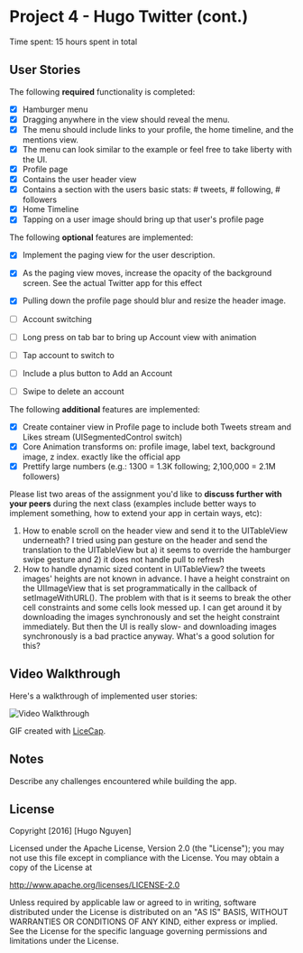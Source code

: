 # Project 4 - Hugo Twitter (cont.)

Time spent: 15 hours spent in total

## User Stories

The following **required** functionality is completed:

- [X] Hamburger menu
- [X] Dragging anywhere in the view should reveal the menu.
- [X] The menu should include links to your profile, the home timeline, and the mentions view.
- [X] The menu can look similar to the example or feel free to take liberty with the UI.
- [X] Profile page
- [X] Contains the user header view
- [X] Contains a section with the users basic stats: # tweets, # following, # followers
- [X] Home Timeline
- [X] Tapping on a user image should bring up that user's profile page

The following **optional** features are implemented:

- [X] Implement the paging view for the user description.
- [X] As the paging view moves, increase the opacity of the background screen. See the actual Twitter app for this effect
- [X] Pulling down the profile page should blur and resize the header image.
- [ ] Account switching
- [ ] Long press on tab bar to bring up Account view with animation
- [ ] Tap account to switch to
- [ ] Include a plus button to Add an Account
- [ ] Swipe to delete an account


The following **additional** features are implemented:

- [X] Create container view in Profile page to include both Tweets stream and Likes stream (UISegmentedControl switch)
- [X] Core Animation transforms on: profile image, label text, background image, z index. exactly like the official app
- [X] Prettify large numbers (e.g.: 1300 = 1.3K following; 2,100,000 = 2.1M followers)

Please list two areas of the assignment you'd like to **discuss further with your peers** during the next class (examples include better ways to implement something, how to extend your app in certain ways, etc):

1. How to enable scroll on the header view and send it to the UITableView underneath? I tried using pan gesture on the header and send the translation to the UITableView but a) it seems to override the hamburger swipe gesture and 2) it does not handle pull to refresh
2. How to handle dynamic sized content in UITableView? the tweets images' heights are not known in advance. I have a height constraint on the UIImageView that is set programmatically in the callback of setImageWithURL(). The problem with that is it seems to break the other cell constraints and some cells look messed up. I can get around it by downloading the images synchronously and set the height constraint immediately. But then the UI is really slow- and downloading images synchronously is a bad practice anyway. What's a good solution for this?


## Video Walkthrough

Here's a walkthrough of implemented user stories:

![Video Walkthrough](hamburger.gif)

GIF created with [LiceCap](http://www.cockos.com/licecap/).

## Notes

Describe any challenges encountered while building the app.

## License

Copyright [2016] [Hugo Nguyen]

Licensed under the Apache License, Version 2.0 (the "License");
you may not use this file except in compliance with the License.
You may obtain a copy of the License at

http://www.apache.org/licenses/LICENSE-2.0

Unless required by applicable law or agreed to in writing, software
distributed under the License is distributed on an "AS IS" BASIS,
WITHOUT WARRANTIES OR CONDITIONS OF ANY KIND, either express or implied.
See the License for the specific language governing permissions and
limitations under the License.
